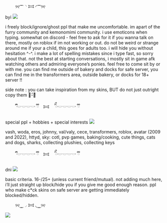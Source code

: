 　　               ୨୧ ͡   ͡   ◝ 𐂯 ◜ ͡   ͡    ୨୧

 byi  ![](https://64.media.tumblr.com/tumblr_m9g5tzEbZ91qid2nw.gif)

 i freely block/ignore/ghost ppl that make me uncomfortable. im apart of the furry community and kemonomimi community. i use emoticons when typing. somewhat on discord - feel free to ask for it if you wanna talk on there, mostly on roblox if im not working or out. do not be weird or strange around me if your a child, this goes for adults too. i will hide you without hesitation ^-^. i make a lot of spelling mistakes since i type fast, so sorry about that. not the best at starting conversations, i mostly sit in game afk watching others and admiring everyone’s ponies. feel free to come sit by or with me. you can find me outside of bakery and docks for safe server, you can find me in the transformers area, outside bakery, or docks for 18+ server !! 


side note : you can take inspiration from my skins, BUT do not just outright copy them ･᷄-･᷅ 


　　        ྀི 𓎢𓎟𓎟𓎡 ྀི　𐂯　 ིྀ𓎢𓎟𓎟𓎡 ྀི



special ppl + hobbies + special interests ![](https://64.media.tumblr.com/tumblr_m9g5ucmwHY1qid2nw.gif)

vash, woda, eros, johnny, val/valy, cece, transformers, roblox, avatar (2009 and 2022), httyd, sky: cotl, pvp games, baking/cooking, cute things, cats and dogs, sharks, collecting plushies, collecting keys

　　        ྀི 𓎢𓎟𓎟𓎡 ྀི　𐂯　 ིྀ𓎢𓎟𓎟𓎡 ྀི

dni ![](https://64.media.tumblr.com/tumblr_m9g5tcXoj41qid2nw.gif)

basic criteria.  16-/25+ (unless current friend/mutual). not adding much here, i’ll just straight up block/hide you if you give me good enough reason. ppl who make c*ck skins on safe server are getting immediately blocked/hidden.

　　               ୨୧ ͜   ͜   ◞ 𐂯 ◟ ͜   ͜    ୨୧

            
![](https://cdn.discordapp.com/attachments/844985759504138291/1315487525682413640/image.jpg?ex=675796ba&is=6756453a&hm=85454bfa24eee78e7c8648c1c9ba7685d23815cc1dbec034d570d68ff3867177&)
⠀

